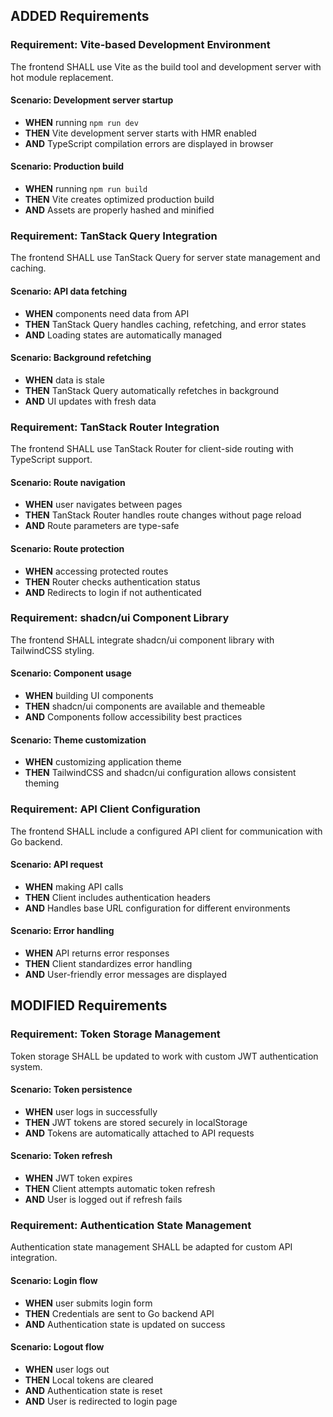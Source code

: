 ## ADDED Requirements

### Requirement: Vite-based Development Environment
The frontend SHALL use Vite as the build tool and development server with hot module replacement.

#### Scenario: Development server startup
- **WHEN** running `npm run dev`
- **THEN** Vite development server starts with HMR enabled
- **AND** TypeScript compilation errors are displayed in browser

#### Scenario: Production build
- **WHEN** running `npm run build`
- **THEN** Vite creates optimized production build
- **AND** Assets are properly hashed and minified

### Requirement: TanStack Query Integration
The frontend SHALL use TanStack Query for server state management and caching.

#### Scenario: API data fetching
- **WHEN** components need data from API
- **THEN** TanStack Query handles caching, refetching, and error states
- **AND** Loading states are automatically managed

#### Scenario: Background refetching
- **WHEN** data is stale
- **THEN** TanStack Query automatically refetches in background
- **AND** UI updates with fresh data

### Requirement: TanStack Router Integration
The frontend SHALL use TanStack Router for client-side routing with TypeScript support.

#### Scenario: Route navigation
- **WHEN** user navigates between pages
- **THEN** TanStack Router handles route changes without page reload
- **AND** Route parameters are type-safe

#### Scenario: Route protection
- **WHEN** accessing protected routes
- **THEN** Router checks authentication status
- **AND** Redirects to login if not authenticated

### Requirement: shadcn/ui Component Library
The frontend SHALL integrate shadcn/ui component library with TailwindCSS styling.

#### Scenario: Component usage
- **WHEN** building UI components
- **THEN** shadcn/ui components are available and themeable
- **AND** Components follow accessibility best practices

#### Scenario: Theme customization
- **WHEN** customizing application theme
- **THEN** TailwindCSS and shadcn/ui configuration allows consistent theming

### Requirement: API Client Configuration
The frontend SHALL include a configured API client for communication with Go backend.

#### Scenario: API request
- **WHEN** making API calls
- **THEN** Client includes authentication headers
- **AND** Handles base URL configuration for different environments

#### Scenario: Error handling
- **WHEN** API returns error responses
- **THEN** Client standardizes error handling
- **AND** User-friendly error messages are displayed

## MODIFIED Requirements

### Requirement: Token Storage Management
Token storage SHALL be updated to work with custom JWT authentication system.

#### Scenario: Token persistence
- **WHEN** user logs in successfully
- **THEN** JWT tokens are stored securely in localStorage
- **AND** Tokens are automatically attached to API requests

#### Scenario: Token refresh
- **WHEN** JWT token expires
- **THEN** Client attempts automatic token refresh
- **AND** User is logged out if refresh fails

### Requirement: Authentication State Management
Authentication state management SHALL be adapted for custom API integration.

#### Scenario: Login flow
- **WHEN** user submits login form
- **THEN** Credentials are sent to Go backend API
- **AND** Authentication state is updated on success

#### Scenario: Logout flow
- **WHEN** user logs out
- **THEN** Local tokens are cleared
- **AND** Authentication state is reset
- **AND** User is redirected to login page